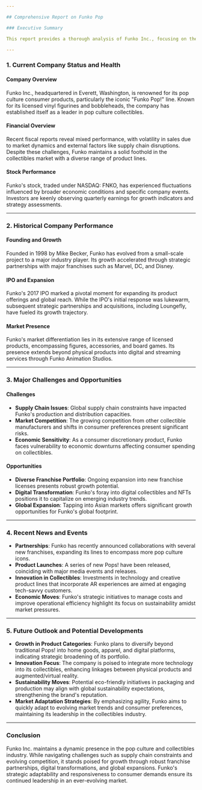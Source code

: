 ```yaml
---

## Comprehensive Report on Funko Pop

### Executive Summary

This report provides a thorough analysis of Funko Inc., focusing on the company's status, historical performance, key challenges and opportunities, recent events, and future market outlook. Funko Inc., a prominent player in the pop culture collectibles industry, is known for its iconic Funko Pop! vinyl figures. Despite facing challenges such as supply chain disruptions and market competition, Funko remains a strong presence in the industry with significant growth opportunities through franchise expansions and digital transformations.

---
```


### 1. Current Company Status and Health

#### Company Overview
Funko Inc., headquartered in Everett, Washington, is renowned for its pop culture consumer products, particularly the iconic "Funko Pop!" line. Known for its licensed vinyl figurines and bobbleheads, the company has established itself as a leader in pop culture collectibles.

#### Financial Overview
Recent fiscal reports reveal mixed performance, with volatility in sales due to market dynamics and external factors like supply chain disruptions. Despite these challenges, Funko maintains a solid foothold in the collectibles market with a diverse range of product lines.

#### Stock Performance
Funko's stock, traded under NASDAQ: FNKO, has experienced fluctuations influenced by broader economic conditions and specific company events. Investors are keenly observing quarterly earnings for growth indicators and strategy assessments.

---

### 2. Historical Company Performance

#### Founding and Growth
Founded in 1998 by Mike Becker, Funko has evolved from a small-scale project to a major industry player. Its growth accelerated through strategic partnerships with major franchises such as Marvel, DC, and Disney.

#### IPO and Expansion
Funko's 2017 IPO marked a pivotal moment for expanding its product offerings and global reach. While the IPO's initial response was lukewarm, subsequent strategic partnerships and acquisitions, including Loungefly, have fueled its growth trajectory.

#### Market Presence
Funko's market differentiation lies in its extensive range of licensed products, encompassing figures, accessories, and board games. Its presence extends beyond physical products into digital and streaming services through Funko Animation Studios.

---

### 3. Major Challenges and Opportunities

#### Challenges
- **Supply Chain Issues**: Global supply chain constraints have impacted Funko's production and distribution capacities.
- **Market Competition**: The growing competition from other collectible manufacturers and shifts in consumer preferences present significant risks.
- **Economic Sensitivity**: As a consumer discretionary product, Funko faces vulnerability to economic downturns affecting consumer spending on collectibles.

#### Opportunities
- **Diverse Franchise Portfolio**: Ongoing expansion into new franchise licenses presents robust growth potential.
- **Digital Transformation**: Funko's foray into digital collectibles and NFTs positions it to capitalize on emerging industry trends.
- **Global Expansion**: Tapping into Asian markets offers significant growth opportunities for Funko's global footprint.

---

### 4. Recent News and Events

- **Partnerships**: Funko has recently announced collaborations with several new franchises, expanding its lines to encompass more pop culture icons.
- **Product Launches**: A series of new Pops! have been released, coinciding with major media events and releases.
- **Innovation in Collectibles**: Investments in technology and creative product lines that incorporate AR experiences are aimed at engaging tech-savvy customers.
- **Economic Moves**: Funko's strategic initiatives to manage costs and improve operational efficiency highlight its focus on sustainability amidst market pressures.

---

### 5. Future Outlook and Potential Developments

- **Growth in Product Categories**: Funko plans to diversify beyond traditional Pops! into home goods, apparel, and digital platforms, indicating strategic broadening of its portfolio.
- **Innovation Focus**: The company is poised to integrate more technology into its collectibles, enhancing linkages between physical products and augmented/virtual reality.
- **Sustainability Moves**: Potential eco-friendly initiatives in packaging and production may align with global sustainability expectations, strengthening the brand's reputation.
- **Market Adaptation Strategies**: By emphasizing agility, Funko aims to quickly adapt to evolving market trends and consumer preferences, maintaining its leadership in the collectibles industry.

---

### Conclusion

Funko Inc. maintains a dynamic presence in the pop culture and collectibles industry. While navigating challenges such as supply chain constraints and evolving competition, it stands poised for growth through robust franchise partnerships, digital transformations, and global expansions. Funko's strategic adaptability and responsiveness to consumer demands ensure its continued leadership in an ever-evolving market.